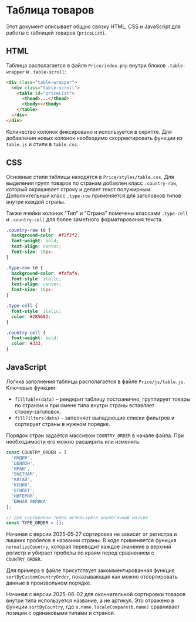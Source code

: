# Таблица товаров

Этот документ описывает общую связку HTML, CSS и JavaScript для работы с таблицей товаров (`priceList`).

## HTML

Таблица располагается в файле `Price/index.php` внутри блоков `.table-wrapper` и `.table-scroll`:

```html
<div class="table-wrapper">
  <div class="table-scroll">
    <table id="priceList">
      <thead>...</thead>
      <tbody></tbody>
    </table>
  </div>
</div>
```

Количество колонок фиксировано и используется в скрипте. Для добавления новых колонок необходимо скорректировать функции из `table.js` и стили в `table.css`.

## CSS

Основные стили таблицы находятся в `Price/styles/table.css`. Для выделения групп товаров по странам добавлен класс `.country-row`, который окрашивает строку и делает текст полужирным.
Дополнительный класс `.type-row` применяется для заголовков типов внутри каждой страны.

Также ячейки колонок "Тип" и "Страна" помечены классами `.type-cell` и `.country-cell` для более заметного форматирования текста.

```css
.country-row td {
  background-color: #f2f2f2;
  font-weight: bold;
  text-align: center;
  font-size: 18px;
}

.type-row td {
  background-color: #fafafa;
  font-style: italic;
  text-align: center;
  font-size: 16px;
}

.type-cell {
  font-style: italic;
  color: #285682;
}

.country-cell {
  font-weight: bold;
  color: #333;
}
```

## JavaScript

Логика заполнения таблицы располагается в файле `Price/js/table.js`.
Ключевые функции:

- `fillTable(data)` – рендерит таблицу постранично, группирует товары по странам и при смене типа внутри страны вставляет строку‑заголовок.
- `fillFilters(data)` – заполняет выпадающие списки фильтров и сортирует страны в нужном порядке.

Порядок стран задаётся массивом `COUNTRY_ORDER` в начале файла. При необходимости его можно расширить или изменить:

```javascript
const COUNTRY_ORDER = [
  'ИНДИЯ',
  'ЦЕЙЛОН',
  'ИРАН',
  'ВЬЕТНАМ',
  'КИТАЙ',
  'КЕНИЯ',
  'ЕГИПЕТ',
  'НИГЕРИЯ',
  'ЮЖНАЯ АФРИКА'
];

// для сортировки типов используйте аналогичный массив
const TYPE_ORDER = [];
```

Начиная с версии 2025‑05‑27 сортировка не зависит от регистра и лишних
пробелов в названии страны. В коде применяется функция `normalizeCountry`,
которая переводит каждое значение в верхний регистр и убирает пробелы по
краям перед сравнением с `COUNTRY_ORDER`.

Для примера в файле присутствует закомментированная функция `sortByCustomCountryOrder`, показывающая как можно отсортировать данные в произвольном порядке.

Начиная с версии 2025-06-02 для окончательной сортировки товаров внутри типа
используется название, а не артикул. Это отражено в функции `sortByCountry`,
где `a.name.localeCompare(b.name)` сравнивает позиции с одинаковыми типами и
страной.

